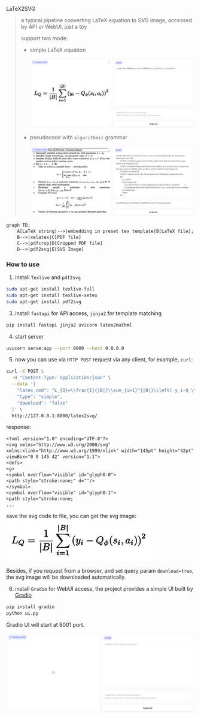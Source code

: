 LaTeX2SVG
> a typical pipeline converting LaTeX equation to SVG image, accessed by API or WebUI, just a toy
>
> support two mode:
>
> - simple LaTeX equation
>
>   <img src="./assets/ui_simple_latex.png" alt="image-20231224222451975" style="zoom: 50%;" />
>
> - pseudocode with `algorithmic` grammar
>
>   <img src="./assets/ui_pseudocode.png" alt="image-20231224222451975" style="zoom: 50%;" />
```mermaid
graph TD;
    A[LaTeX string]-->|embedding in preset tex template|B[LaTeX file];
    B-->|xelatex|C[PDF file]
    C-->|pdfcrop|D[Cropped PDF file]
    D-->|pdf2svg|E[SVG Image]
```


### How to use

1. install `Texlive` and `pdf2svg`
```bash
sudo apt-get install texlive-full
sudo apt-get install texlive-xetex
sudo apt-get install pdf2svg
```
3. install `fastapi` for API access, `jinja2` for template matching

```bash
pip install fastapi jinja2 uvicorn latex2mathml
```
4. start server

```bash
uvicorn serve:app --port 8000 --host 0.0.0.0
```
5. now you can use via `HTTP POST` request via any client, for example, `curl`:

```bash
curl -X POST \
  -H "Content-Type: application/json" \
  --data '{
    "latex_cmd": "L_{Q}=\\frac{1}{|B|}\\sum_{i=1}^{|B|}\\left( y_i-Q_\\phi(s_i,a_i) \\right)^2",
    "type": "simple",
    "download": "false"
  }' \
  http://127.0.0.1:8000/latex2svg/
```
response:
```
<?xml version="1.0" encoding="UTF-8"?>
<svg xmlns="http://www.w3.org/2000/svg" xmlns:xlink="http://www.w3.org/1999/xlink" width="145pt" height="42pt" viewBox="0 0 145 42" version="1.1">
<defs>
<g>
<symbol overflow="visible" id="glyph0-0">
<path style="stroke:none;" d=""/>
</symbol>
<symbol overflow="visible" id="glyph0-1">
<path style="stroke:none;
...

```
save the svg code to file, you can get the svg image:<br>
![svg](./assets/example.svg)

Besides, if you request from a browser, and set query param `download=true`, the svg image will be downloaded automatically.

6. install `Gradio` for WebUI access,  the project provides a simple UI built by [Gradio](https://www.gradio.app/)

```bash
pip install gradio
python ui.py
```
Gradio UI will start at 8001 port.

![UI](./assets/ui.png)

